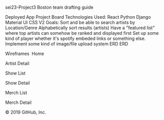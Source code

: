sei23-Project3
Boston  team drafting guide

Deployed App
Project Board
Technologies Used:
React
Python
Django
Material UI
CSS
V2 Goals:
Sort and be able to search artists by Location/Genre
Alphabetically sort results (artists)
Have a "featured list" where top artists can somehow be ranked and displayed first
Set up some kind of player whether it's spotify embeded links or something else.
Implement some kind of image/file upload system
ERD
ERD

Wireframes
<img src=""/>
Home

Artist Detail

Show List

Show Detail

Merch List

Merch Detail

© 2019 GitHub, Inc.